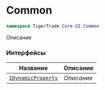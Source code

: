 
# Common
```csharp    
namespace TigerTrade.Core.UI.Common
```
Описание


### Интерфейсы
| Название | Описание |
| --- | --- |
| [`IDynamicProperty`](./Common/IDynamicProperty.cs.md) | *Описание* |
